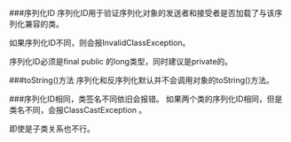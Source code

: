 ###序列化ID
序列化ID用于验证序列化对象的发送者和接受者是否加载了与该序列化兼容的类。

如果序列化ID不同，则会报InvalidClassException。

序列化ID必须是final public 的long类型，同时建议是private的。

###toString()方法
序列化和反序列化默认并不会调用对象的toString()方法。

###序列化ID相同，类签名不同依旧会报错。
如果两个类的序列化ID相同，但是类名不同，会报ClassCastException 。

即使是子类关系也不行。
